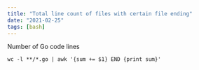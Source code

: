 ```yaml
---
title: "Total line count of files with certain file ending"
date: "2021-02-25"
tags: [bash]
---
```


Number of Go code lines

```
wc -l **/*.go | awk '{sum += $1} END {print sum}'
```
